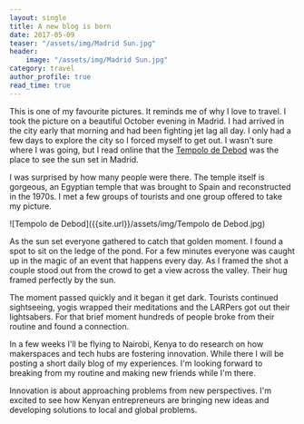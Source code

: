 ```yaml
---
layout: single
title: A new blog is born
date: 2017-05-09
teaser: "/assets/img/Madrid Sun.jpg"
header: 
    image: "/assets/img/Madrid Sun.jpg"
category: travel
author_profile: true
read_time: true
---
```


This is one of my favourite pictures. It reminds me of why I love to travel. I took the picture on a beautiful October evening in Madrid. I had arrived in the city early that morning and had been fighting jet lag all day. I only had a few days to explore the city so I forced myself to get out. I wasn't sure where I was going, but I read online that the [Tempolo de Debod](https://en.wikipedia.org/wiki/Temple_of_Debod) was the place to see the sun set in Madrid. 

I was surprised by how many people were there. The temple itself is gorgeous, an Egyptian temple that was brought to Spain and reconstructed in the 1970s. I met a few groups of tourists and one group offered to take my picture. 

![Tempolo de Debod]({{site.url}}/assets/img/Tempolo de Debod.jpg)

As the sun set everyone gathered to catch that golden moment. I found a spot to sit on the ledge of the pond. For a few minutes everyone was caught up in the magic of an event that happens every day. As I framed the shot a couple stood out from the crowd to get a view across the valley. Their hug framed perfectly by the sun. 

The moment passed quickly and it began it get dark. Tourists continued sightseeing, yogis wrapped their meditations and the LARPers got out their lightsabers. For that brief moment hundreds of people broke from their routine and found a connection. 

In a few weeks I'll be flying to Nairobi, Kenya to do research on how makerspaces and tech hubs are fostering innovation. While there I will be posting a short daily blog of my experiences. I'm looking forward to breaking from my routine and making new friends while I'm there. 

Innovation is about approaching problems from new perspectives. I'm excited to see how Kenyan entrepreneurs are bringing new ideas and developing solutions to local and global problems. 